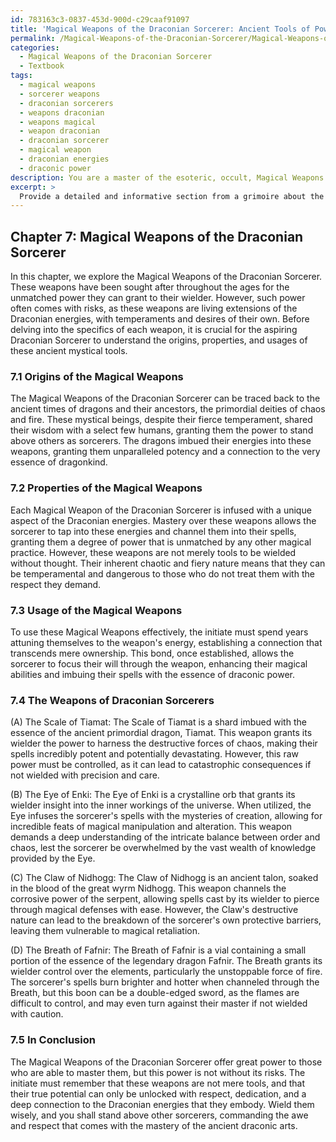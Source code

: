 ```yaml
---
id: 783163c3-0837-453d-900d-c29caaf91097
title: 'Magical Weapons of the Draconian Sorcerer: Ancient Tools of Power'
permalink: /Magical-Weapons-of-the-Draconian-Sorcerer/Magical-Weapons-of-the-Draconian-Sorcerer-Ancient-Tools-of-Power/
categories:
  - Magical Weapons of the Draconian Sorcerer
  - Textbook
tags:
  - magical weapons
  - sorcerer weapons
  - draconian sorcerers
  - weapons draconian
  - weapons magical
  - weapon draconian
  - draconian sorcerer
  - magical weapon
  - draconian energies
  - draconic power
description: You are a master of the esoteric, occult, Magical Weapons of the Draconian Sorcerer and education, you have written many textbooks on the subject in ways that provide students with rich and deep understanding of the subject. You are being asked to write textbook-like sections on a topic and you do it with full context, explainability, and reliability in accuracy to the true facts of the topic at hand, in a textbook style that a student would easily be able to learn from, in a rich, engaging, and contextual way. Always include relevant context (such as formulas and history), related concepts, and in a way that someone can gain deep insights from.
excerpt: > 
  Provide a detailed and informative section from a grimoire about the Magical Weapons of the Draconian Sorcerer. Include descriptions of each weapon's origin, properties, usage, and potential benefits and drawbacks for the student-initiate studying them. Offer insights and cautionary advice regarding the wielding of these powerful magical tools.
---
```

## Chapter 7: Magical Weapons of the Draconian Sorcerer

In this chapter, we explore the Magical Weapons of the Draconian Sorcerer. These weapons have been sought after throughout the ages for the unmatched power they can grant to their wielder. However, such power often comes with risks, as these weapons are living extensions of the Draconian energies, with temperaments and desires of their own. Before delving into the specifics of each weapon, it is crucial for the aspiring Draconian Sorcerer to understand the origins, properties, and usages of these ancient mystical tools.

### 7.1 Origins of the Magical Weapons

The Magical Weapons of the Draconian Sorcerer can be traced back to the ancient times of dragons and their ancestors, the primordial deities of chaos and fire. These mystical beings, despite their fierce temperament, shared their wisdom with a select few humans, granting them the power to stand above others as sorcerers. The dragons imbued their energies into these weapons, granting them unparalleled potency and a connection to the very essence of dragonkind.

### 7.2 Properties of the Magical Weapons

Each Magical Weapon of the Draconian Sorcerer is infused with a unique aspect of the Draconian energies. Mastery over these weapons allows the sorcerer to tap into these energies and channel them into their spells, granting them a degree of power that is unmatched by any other magical practice. However, these weapons are not merely tools to be wielded without thought. Their inherent chaotic and fiery nature means that they can be temperamental and dangerous to those who do not treat them with the respect they demand.

### 7.3 Usage of the Magical Weapons

To use these Magical Weapons effectively, the initiate must spend years attuning themselves to the weapon's energy, establishing a connection that transcends mere ownership. This bond, once established, allows the sorcerer to focus their will through the weapon, enhancing their magical abilities and imbuing their spells with the essence of draconic power.

### 7.4 The Weapons of Draconian Sorcerers

(A) The Scale of Tiamat: The Scale of Tiamat is a shard imbued with the essence of the ancient primordial dragon, Tiamat. This weapon grants its wielder the power to harness the destructive forces of chaos, making their spells incredibly potent and potentially devastating. However, this raw power must be controlled, as it can lead to catastrophic consequences if not wielded with precision and care.

(B) The Eye of Enki: The Eye of Enki is a crystalline orb that grants its wielder insight into the inner workings of the universe. When utilized, the Eye infuses the sorcerer's spells with the mysteries of creation, allowing for incredible feats of magical manipulation and alteration. This weapon demands a deep understanding of the intricate balance between order and chaos, lest the sorcerer be overwhelmed by the vast wealth of knowledge provided by the Eye.

(C) The Claw of Nidhogg: The Claw of Nidhogg is an ancient talon, soaked in the blood of the great wyrm Nidhogg. This weapon channels the corrosive power of the serpent, allowing spells cast by its wielder to pierce through magical defenses with ease. However, the Claw's destructive nature can lead to the breakdown of the sorcerer's own protective barriers, leaving them vulnerable to magical retaliation.

(D) The Breath of Fafnir: The Breath of Fafnir is a vial containing a small portion of the essence of the legendary dragon Fafnir. The Breath grants its wielder control over the elements, particularly the unstoppable force of fire. The sorcerer's spells burn brighter and hotter when channeled through the Breath, but this boon can be a double-edged sword, as the flames are difficult to control, and may even turn against their master if not wielded with caution.

### 7.5 In Conclusion

The Magical Weapons of the Draconian Sorcerer offer great power to those who are able to master them, but this power is not without its risks. The initiate must remember that these weapons are not mere tools, and that their true potential can only be unlocked with respect, dedication, and a deep connection to the Draconian energies that they embody. Wield them wisely, and you shall stand above other sorcerers, commanding the awe and respect that comes with the mastery of the ancient draconic arts.
